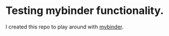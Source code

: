 # Testing mybinder functionality.

I created this repo to play around with [mybinder](https://mybinder.org).

